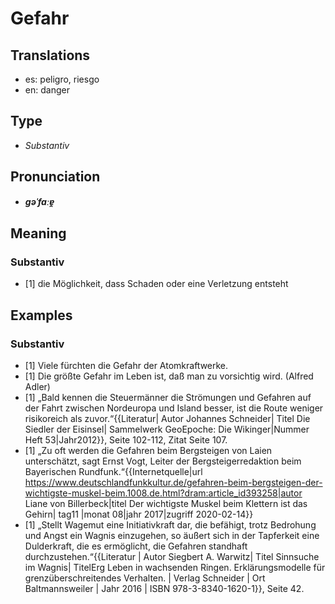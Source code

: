 # Gefahr
## Translations
- es: peligro, riesgo
- en: danger
## Type
- _Substantiv_
## Pronunciation
- **_ɡəˈfaːɐ̯_**
## Meaning
### Substantiv
- [1] die Möglichkeit, dass Schaden oder eine Verletzung entsteht
## Examples
### Substantiv
- [1] Viele fürchten die Gefahr der Atomkraftwerke.
- [1] Die größte Gefahr im Leben ist, daß man zu vorsichtig wird. (Alfred Adler)
- [1] „Bald kennen die Steuermänner die Strömungen und Gefahren auf der Fahrt zwischen Nordeuropa und Island besser, ist die Route weniger risikoreich als zuvor.“<ref>{{Literatur| Autor Johannes Schneider| Titel Die Siedler der Eisinsel| Sammelwerk GeoEpoche: Die Wikinger|Nummer Heft 53|Jahr2012}}, Seite 102-112, Zitat Seite 107.</ref>
- [1] „Zu oft werden die Gefahren beim Bergsteigen von Laien unterschätzt, sagt Ernst Vogt, Leiter der Bergsteigerredaktion beim Bayerischen Rundfunk.“<ref>{{Internetquelle|url https://www.deutschlandfunkkultur.de/gefahren-beim-bergsteigen-der-wichtigste-muskel-beim.1008.de.html?dram:article_id393258|autor Liane von Billerbeck|titel Der wichtigste Muskel beim Klettern ist das Gehirn| tag11 |monat 08|jahr 2017|zugriff 2020-02-14}}</ref>
- [1] „Stellt Wagemut eine Initiativkraft dar, die befähigt, trotz Bedrohung und Angst ein Wagnis einzugehen, so äußert sich in der Tapferkeit eine Dulderkraft, die es ermöglicht, die Gefahren standhaft durchzustehen.“<ref>{{Literatur | Autor Siegbert A. Warwitz| Titel Sinnsuche im Wagnis| TitelErg Leben in wachsenden Ringen. Erklärungsmodelle für grenzüberschreitendes Verhalten. | Verlag Schneider | Ort Baltmannsweiler | Jahr 2016 | ISBN 978-3-8340-1620-1}}, Seite 42.</ref>
